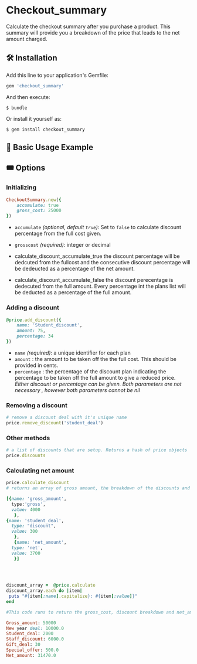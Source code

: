 # Checkout_summary
Calculate the checkout summary after you purchase a product. This summary will provide you a breakdown of the price that leads to the net amount charged.

## 🛠 Installation
Add this line to your application's Gemfile:

```ruby
gem 'checkout_summary'
```

And then execute:

    $ bundle

Or install it yourself as:

    $ gem install checkout_summary 
    
## 🚸 Basic Usage Example


## 🎟 Options

### Initializing

``` ruby
CheckoutSummary.new({
    accumulate: true
    gross_cost: 25000
})
```
* `accumulate` *(optional, default `true`)*: Set to `false` to calculate discount percentage from the full cost given.

* `grosscost` *(required)*: integer or decimal
* calculate_discount_accumulate_true
the discount percentage will be dedcuted from the fullcost and the consecutive discount percentage will be dedeucted as a percentage of the net amount.
* calculate_discount_accumulate_false
the discount perecentage is dedecuted from the full amount. Every percentage int the plans list will be deducted as a percentage of the full amount.



### Adding a discount

``` ruby
@price.add_discount({
    name: 'Student_discount',
    amount: 75,
    percentage: 34
})
```

* `name` *(required)*: a unique identifier for each plan
* `amount` : the amount to be taken off the the full cost. This should be provided in cents.
* `percentage` : the percentage of the discount plan indicating the percentage to be taken off the full amount to give a reduced price.
*Either discount or percentage can be given. Both parameters are not necessary , however both parameters cannot be nil*

### Removing a discount

``` ruby
# remove a discount deal with it's unique name
price.remove_discount('student_deal')
```

### Other methods
``` ruby
# a list of discounts that are setup. Returns a hash of price objects
price.discounts
```

### Calculating net amount

``` ruby
price.calculate_discount
# returns an array of gross amount, the breakdown of the discounts and the final net amount.

[{name: 'gross_amount',
  type:'gross',
  value: 4000
   },
{name: 'student_deal',
  type: "discount",
  value: 300
   },
   {name: 'net_amount',
  type: 'net',
  value: 3700
   }]
   
   
```

``` ruby

discount_array =  @price.calculate
discount_array.each do |item|
 puts "#{item[:name].capitalize}: #{item[:value]}"
end

#This code runs to return the gross_cost, discount breakdown and net_amount in a readable format 

Gross_amount: 50000
New year deal: 10000.0
Student_deal: 2000
Staff_discount: 6000.0
Gift_deal: 30
Special_offer: 500.0
Net_amount: 31470.0

```
















```

